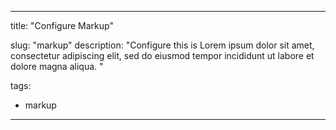 
---
title: "Configure Markup"

slug: "markup"
description: "Configure this is Lorem ipsum dolor sit amet, consectetur adipiscing elit, sed do eiusmod tempor incididunt ut labore et dolore magna aliqua. "

tags:
- markup



---

